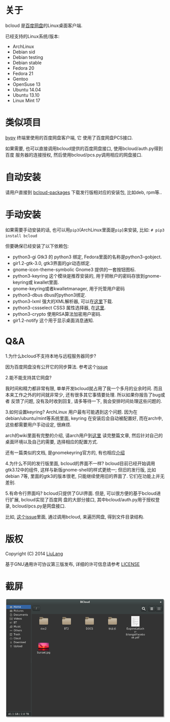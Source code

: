 关于
=====
bcloud 是[百度网盘](http://pan.baidu.com)的Linux桌面客户端.

已经支持的Linux系统/版本:

* ArchLinux
* Debian sid
* Debian testing
* Debian stable
* Fedora 20
* Fedora 21
* Gentoo
* OpenSuse 13
* Ubuntu 14.04
* Ubuntu 13.10
* Linux Mint 17

类似项目
=======
[bypy](https://github.com/houtianze/bypy) 终端里使用的百度网盘客户端, 它
使用了百度网盘PCS接口.

如果需要, 也可以直接调用bcloud提供的百度网盘接口, 使用bcloud/auth.py得到百度
服务器的连接授权, 然后使用bcloud/pcs.py调用相应的网盘接口.


自动安装
=======
请用户直接到 [bcloud-packages](https://github.com/LiuLang/bcloud-packages)
下载发行版相对应的安装包, 比如deb, rpm等..

手动安装
========
如果需要手动安装的话, 也可以用`pip3`(ArchLinux里面是`pip`)来安装,
比如: `# pip3 install bcloud`

但要确保已经安装了以下依赖包:

* python3-gi  Gtk3 的 python3 绑定, Fedora里面的名称是python3-gobject.
* gir1.2-gtk-3.0, gtk3界面的gir动态绑定.
* gnome-icon-theme-symbolic Gnome3 提供的一套按钮图标.
* python3-keyring  这个模块是推荐安装的, 用于把帐户的密码存放到gnome-keyring或
kwallet里面.
* gnome-keyring或者kwalletmanager, 用于托管用户密码
* python3-dbus  dbus的python3绑定.
* python3-lxml 强大的XML解析器, 可以在[这里](https://pypi.python.org/pypi/lxml)下载.
* python3-cssselect CSS3 属性选择器, 在[这里](https://pypi.python.org/pypi/cssselect).
* python3-crypto  使用RSA算法加密用户密码.
* gir1.2-notify 这个用于显示桌面消息通知.

Q&A
===
1.为什么bcloud不支持本地与远程服务器同步?

因为百度网盘没有公开它的同步算法. 参考这个[issue](https://github.com/LiuLang/bcloud/issues/11)

2.能不能支持其它网盘?

我时间和精力都非常有限, 单单开发bcloud就占用了我一个多月的业余时间. 而且
本来工作之外的时间就非常少, 还有很多其它事情要处理. 所以如果你报告了bug或者
反馈了问题, 没有及时收到回复, 请多等待一下, 我会安排时间处理这些问题的.

3.如何设置keyring?
ArchLinux 用户最有可能遇到这个问题. 因为在debian/ubuntu/mint等系统里面, keyring
在安装后会自动被配置好, 而在arch中, 这些都需要用户手动设定, 很麻烦.

arch的wiki里面有完整的介绍, 请arch用户到[这里](https://wiki.archlinux.org/index.php/GNOME_Keyring)
读完整篇文章, 然后针对自己的桌面环境以及自己的需要, 选择相应的配置方式.

还有一篇类似的文档, 是gnomekeyring官方的, 有也相应[介绍](https://wiki.gnome.org/action/show/Projects/GnomeKeyring?action=show&redirect=GnomeKeyring#Automatic_Unlocking)

4.为什么不同的发行版里面, bcloud的界面不一样?
bcloud目前已经开始调用gtk3.12中的组件, 这样与新版gnome-shell的样式更统一;
但旧的发行版, 比如debian 7等, 里面的gtk3的版本很老, 只能继续使用旧的界面了.
它们在功能上并无差别.

5.有命令行界面吗?
bcloud只提供了GUI界面. 但是, 可以很方便的基于bcloud进行扩展, bcloud实现了百度网
盘的大部分接口, 其中bcloud/auth.py用于授权登录, bcloud/pcs.py是网盘接口.

比如, [这个issue](https://github.com/LiuLang/bcloud/issues/47)里面,
通过调用bcloud, 来遍历网盘, 得到文件目录结构.


版权
====
Copyright (C) 2014 [LiuLang](mailto:gsushzhsosgsu@gmail.com)

基于GNU通用许可协议第三版发布, 详细的许可信息请参考 [LICENSE](LICENSE)

截屏
====
![MainWindow](screenshots/bcloud.png)

